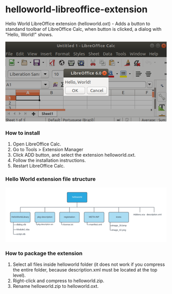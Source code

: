 # helloworld-libreoffice-extension
Hello World LibreOffice extension (helloworld.oxt) - Adds a button to standand toolbar of LibreOffice Calc, when button is clicked, a dialog with "Hello, World!" shows.

<div align="center">
  <img src="result.png">
</div>

### How to install

1. Open LibreOffice Calc.
2. Go to Tools > Extension Manager
3. Click ADD button, and select the extension helloworld.oxt.
4. Follow the installation instructions.
5. Restart LibreOffice Calc.

### Hello World extension file structure

<div align="center">
  <img src="file_structure.png">
</div>

### How to package the extension

1. Select all files inside helloworld folder (it does not work if you compress the entire folder, because description.xml must be located at the top level).
2. Right-click and compress to helloworld.zip.
3. Rename helloworld.zip to helloworld.oxt.
